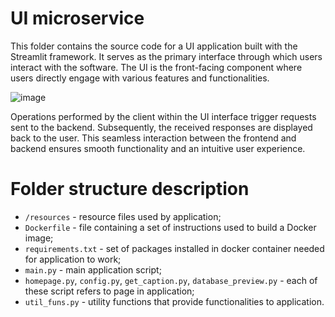 # UI microservice 

This folder contains the source code for a UI application built with the Streamlit framework. It serves as the primary interface through which users interact with the software. The UI is the front-facing component where users directly engage with various features and functionalities.

![image](https://github.com/piotrulo022/Caption-generator/assets/76213314/7b021615-5c46-4b2c-a03e-80f6bfa3c020)


Operations performed by the client within the UI interface trigger requests sent to the backend. Subsequently, the received responses are displayed back to the user. This seamless interaction between the frontend and backend ensures smooth functionality and an intuitive user experience.

# Folder structure description
- `/resources` - resource files used by application;
- `Dockerfile` - file containing a set of instructions used to build a Docker image;
- `requirements.txt` - set of packages installed in docker container needed for application to work;
- `main.py` - main application script;
- `homepage.py`, `config.py`, `get_caption.py`, `database_preview.py` - each of these script refers to page in application;
- `util_funs.py` - utility functions that provide functionalities to application.
